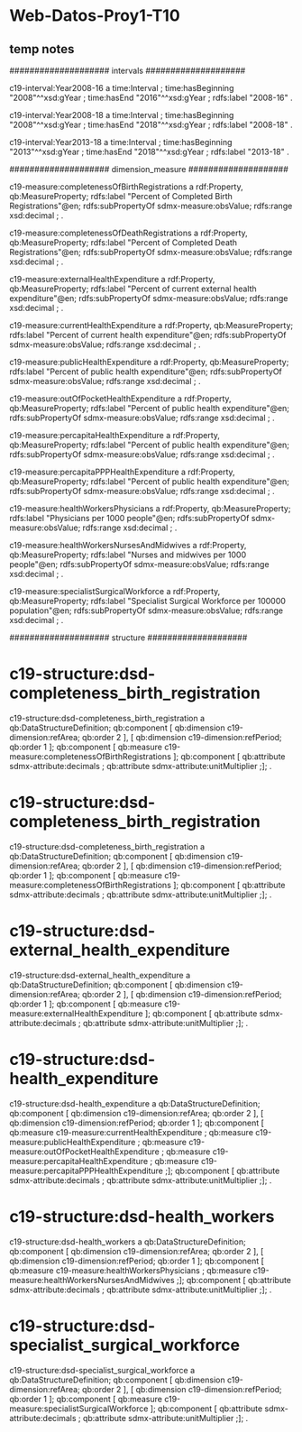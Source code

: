 # Web-Datos-Proy1-T10




## temp notes

#################### intervals ####################

c19-interval:Year2008-16 a time:Interval ;
    time:hasBeginning "2008"^^xsd:gYear ;
    time:hasEnd "2016"^^xsd:gYear ;
    rdfs:label "2008-16" .

c19-interval:Year2008-18 a time:Interval ;
    time:hasBeginning "2008"^^xsd:gYear ;
    time:hasEnd "2018"^^xsd:gYear ;
    rdfs:label "2008-18" .

c19-interval:Year2013-18 a time:Interval ;
    time:hasBeginning "2013"^^xsd:gYear ;
    time:hasEnd "2018"^^xsd:gYear ;
    rdfs:label "2013-18" .


#################### dimension_measure ####################


c19-measure:completenessOfBirthRegistrations  a rdf:Property, qb:MeasureProperty;
    rdfs:label "Percent of Completed Birth Registrations"@en;
    rdfs:subPropertyOf sdmx-measure:obsValue;
    rdfs:range xsd:decimal ;
    .

c19-measure:completenessOfDeathRegistrations  a rdf:Property, qb:MeasureProperty;
    rdfs:label "Percent of Completed Death Registrations"@en;
    rdfs:subPropertyOf sdmx-measure:obsValue;
    rdfs:range xsd:decimal ;
    .

c19-measure:externalHealthExpenditure  a rdf:Property, qb:MeasureProperty;
    rdfs:label "Percent of current external health expenditure"@en;
    rdfs:subPropertyOf sdmx-measure:obsValue;
    rdfs:range xsd:decimal ;
    .

c19-measure:currentHealthExpenditure  a rdf:Property, qb:MeasureProperty;
    rdfs:label "Percent of current health expenditure"@en;
    rdfs:subPropertyOf sdmx-measure:obsValue;
    rdfs:range xsd:decimal ;
    .

c19-measure:publicHealthExpenditure  a rdf:Property, qb:MeasureProperty;
    rdfs:label "Percent of public health expenditure"@en;
    rdfs:subPropertyOf sdmx-measure:obsValue;
    rdfs:range xsd:decimal ;
    .

c19-measure:outOfPocketHealthExpenditure  a rdf:Property, qb:MeasureProperty;
    rdfs:label "Percent of public health expenditure"@en;
    rdfs:subPropertyOf sdmx-measure:obsValue;
    rdfs:range xsd:decimal ;
    .

c19-measure:percapitaHealthExpenditure  a rdf:Property, qb:MeasureProperty;
    rdfs:label "Percent of public health expenditure"@en;
    rdfs:subPropertyOf sdmx-measure:obsValue;
    rdfs:range xsd:decimal ;
    .

c19-measure:percapitaPPPHealthExpenditure  a rdf:Property, qb:MeasureProperty;
    rdfs:label "Percent of public health expenditure"@en;
    rdfs:subPropertyOf sdmx-measure:obsValue;
    rdfs:range xsd:decimal ;
    .

c19-measure:healthWorkersPhysicians  a rdf:Property, qb:MeasureProperty;
    rdfs:label "Physicians per 1000 people"@en;
    rdfs:subPropertyOf sdmx-measure:obsValue;
    rdfs:range xsd:decimal ;
    .

c19-measure:healthWorkersNursesAndMidwives  a rdf:Property, qb:MeasureProperty;
    rdfs:label "Nurses and midwives per 1000 people"@en;
    rdfs:subPropertyOf sdmx-measure:obsValue;
    rdfs:range xsd:decimal ;
    .

c19-measure:specialistSurgicalWorkforce  a rdf:Property, qb:MeasureProperty;
    rdfs:label "Specialist Surgical Workforce per 100000 population"@en;
    rdfs:subPropertyOf sdmx-measure:obsValue;
    rdfs:range xsd:decimal ;
    .



#################### structure ####################
 # c19-structure:dsd-completeness_birth_registration
c19-structure:dsd-completeness_birth_registration a qb:DataStructureDefinition;
    qb:component
    [ qb:dimension c19-dimension:refArea;               qb:order 2 ],
    [ qb:dimension c19-dimension:refPeriod;               qb:order 1 ];
    qb:component
    [ qb:measure c19-measure:completenessOfBirthRegistrations ];
    qb:component
    [ qb:attribute sdmx-attribute:decimals ;
    qb:attribute sdmx-attribute:unitMultiplier ;];
.

 # c19-structure:dsd-completeness_birth_registration
c19-structure:dsd-completeness_birth_registration a qb:DataStructureDefinition;
    qb:component
    [ qb:dimension c19-dimension:refArea;               qb:order 2 ],
    [ qb:dimension c19-dimension:refPeriod;               qb:order 1 ];
    qb:component
    [ qb:measure c19-measure:completenessOfBirthRegistrations ];
    qb:component
    [ qb:attribute sdmx-attribute:decimals ;
    qb:attribute sdmx-attribute:unitMultiplier ;];
.

 # c19-structure:dsd-external_health_expenditure
c19-structure:dsd-external_health_expenditure a qb:DataStructureDefinition;
    qb:component
    [ qb:dimension c19-dimension:refArea;               qb:order 2 ],
    [ qb:dimension c19-dimension:refPeriod;               qb:order 1 ];
    qb:component
    [ qb:measure c19-measure:externalHealthExpenditure ];
    qb:component
    [ qb:attribute sdmx-attribute:decimals ;
    qb:attribute sdmx-attribute:unitMultiplier ;];
.

 # c19-structure:dsd-health_expenditure
c19-structure:dsd-health_expenditure a qb:DataStructureDefinition;
    qb:component
    [ qb:dimension c19-dimension:refArea;               qb:order 2 ],
    [ qb:dimension c19-dimension:refPeriod;               qb:order 1 ];
    qb:component
    [ qb:measure c19-measure:currentHealthExpenditure ; 
     qb:measure c19-measure:publicHealthExpenditure ;
     qb:measure c19-measure:outOfPocketHealthExpenditure ;
     qb:measure c19-measure:percapitaHealthExpenditure ;
     qb:measure c19-measure:percapitaPPPHealthExpenditure ;];
    qb:component
    [ qb:attribute sdmx-attribute:decimals ;
    qb:attribute sdmx-attribute:unitMultiplier ;];
.

 # c19-structure:dsd-health_workers
c19-structure:dsd-health_workers a qb:DataStructureDefinition;
    qb:component
    [ qb:dimension c19-dimension:refArea;               qb:order 2 ],
    [ qb:dimension c19-dimension:refPeriod;               qb:order 1 ];
    qb:component
    [ qb:measure c19-measure:healthWorkersPhysicians ; 
     qb:measure c19-measure:healthWorkersNursesAndMidwives ;];
    qb:component
    [ qb:attribute sdmx-attribute:decimals ;
    qb:attribute sdmx-attribute:unitMultiplier ;];
.

 # c19-structure:dsd-specialist_surgical_workforce
c19-structure:dsd-specialist_surgical_workforce a qb:DataStructureDefinition;
    qb:component
    [ qb:dimension c19-dimension:refArea;               qb:order 2 ],
    [ qb:dimension c19-dimension:refPeriod;               qb:order 1 ];
    qb:component
    [ qb:measure c19-measure:specialistSurgicalWorkforce ];
    qb:component
    [ qb:attribute sdmx-attribute:decimals ;
    qb:attribute sdmx-attribute:unitMultiplier ;];
.